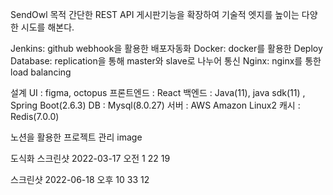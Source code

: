 SendOwl
목적
간단한 REST API 게시판기능을 확장하여 기술적 엣지를 높이는 다양한 시도를 해본다.


Jenkins: github webhook을 활용한 배포자동화
Docker: docker를 활용한 Deploy
Database: replication을 통해 master와 slave로 나누어 통신
Nginx: nginx를 통한 load balancing


설계
UI : figma, octopus
프론트엔드 : React
백엔드 : Java(11), java sdk(11) , Spring Boot(2.6.3)
DB : Mysql(8.0.27)
서버 : AWS Amazon Linux2
캐시 : Redis(7.0.0)

노션을 활용한 프로젝트 관리
image

도식화
스크린샷 2022-03-17 오전 1 22 19

스크린샷 2022-06-18 오후 10 33 12
